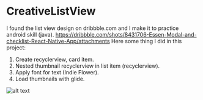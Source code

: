 # CreativeListView
I found the list view design on dribbble.com and I make it to practice android skill (java).
https://dribbble.com/shots/8431706-Essen-Modal-and-checklist-React-Native-App/attachments
Here some thing I did in this project:
1. Create recyclerview, card item.
2. Nested thumbnail recyclerview in list item (recyclerview).
3. Apply font for text (Indie Flower).
4. Load thumbnails with glide.

![alt text](https://i.ibb.co/GMgpdKr/image.png)
